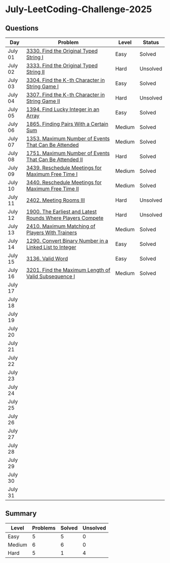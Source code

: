 # July-LeetCoding-Challenge-2025


## Questions
| Day | Problem | Level | Status |
| --- | --- | --- | --- |
| July 01 | [3330. Find the Original Typed String I](https://leetcode.com/problems/find-the-original-typed-string-i/) | Easy | Solved |
| July 02 | [3333. Find the Original Typed String II](https://leetcode.com/problems/find-the-original-typed-string-ii/) | Hard | Unsolved |
| July 03 | [3304. Find the K-th Character in String Game I](https://leetcode.com/problems/find-the-k-th-character-in-string-game-i/) | Easy | Solved |
| July 04 | [3307. Find the K-th Character in String Game II](https://leetcode.com/problems/find-the-k-th-character-in-string-game-ii/) | Hard | Unsolved |
| July 05 | [1394. Find Lucky Integer in an Array](https://leetcode.com/problems/find-lucky-integer-in-an-array/) | Easy | Solved |
| July 06 | [1865. Finding Pairs With a Certain Sum](https://leetcode.com/problems/finding-pairs-with-a-certain-sum/) | Medium | Solved |
| July 07 | [1353. Maximum Number of Events That Can Be Attended](https://leetcode.com/problems/maximum-number-of-events-that-can-be-attended/) | Medium | Solved |
| July 08 | [1751. Maximum Number of Events That Can Be Attended II](https://leetcode.com/problems/maximum-number-of-events-that-can-be-attended-ii/) | Hard | Solved |
| July 09 | [3439. Reschedule Meetings for Maximum Free Time I](https://leetcode.com/problems/reschedule-meetings-for-maximum-free-time-i/) | Medium | Solved |
| July 10 | [3440. Reschedule Meetings for Maximum Free Time II](https://leetcode.com/problems/reschedule-meetings-for-maximum-free-time-ii/) | Medium | Solved |
| July 11 | [2402. Meeting Rooms III](https://leetcode.com/problems/meeting-rooms-iii/) | Hard | Unsolved |
| July 12 | [1900. The Earliest and Latest Rounds Where Players Compete](https://leetcode.com/problems/the-earliest-and-latest-rounds-where-players-compete/) | Hard | Unsolved |
| July 13 | [2410. Maximum Matching of Players With Trainers](https://leetcode.com/problems/maximum-matching-of-players-with-trainers/) | Medium | Solved |
| July 14 | [1290. Convert Binary Number in a Linked List to Integer](https://leetcode.com/problems/convert-binary-number-in-a-linked-list-to-integer/) | Easy | Solved |
| July 15 | [3136. Valid Word](https://leetcode.com/problems/valid-word/) | Easy | Solved |
| July 16 | [3201. Find the Maximum Length of Valid Subsequence I](https://leetcode.com/problems/find-the-maximum-length-of-valid-subsequence-i/) | Medium | Solved |
| July 17 | []() |  |  |
| July 18 | []() |  |  |
| July 19 | []() |  |  |
| July 20 | []() |  |  |
| July 21 | []() |  |  |
| July 22 | []() |  |  |
| July 23 | []() |  |  |
| July 24 | []() |  |  |
| July 25 | []() |  |  |
| July 26 | []() |  |  |
| July 27 | []() |  |  |
| July 28 | []() |  |  |
| July 29 | []() |  |  |
| July 30 | []() |  |  |
| July 31 | []() |  |  |


## Summary
| Level  | Problems | Solved | Unsolved |
| ---    | --- | --- | --- |
| Easy   | 5 | 5 | 0 |
| Medium | 6 | 6 | 0 |
| Hard   | 5 | 1 | 4 |
